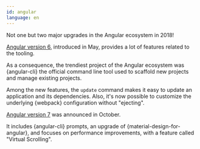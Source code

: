 ```yaml
---
id: angular  
language: en
---
```


Not one but two major upgrades in the Angular ecosystem in 2018! 

[Angular version 6](https://blog.angular.io/version-6-of-angular-now-available-cc56b0efa7a4), introduced in May, provides a lot of features related to the tooling.

As a consequence, the trendiest project of the Angular ecosystem was {angular-cli} the official command line tool used to scaffold new projects and manage existing projects.

Among the new features, the `update` command makes it easy to update an application and its dependencies.
Also, it's now possible to customize the underlying {webpack} configuration without "ejecting".

[Angular version 7](https://blog.angular.io/version-7-of-angular-cli-prompts-virtual-scroll-drag-and-drop-and-more-c594e22e7b8c) was announced in October. 

It includes {angular-cli} prompts, an upgrade of {material-design-for-angular}, and focuses on performance improvements, with a feature called "Virtual Scrolling".

